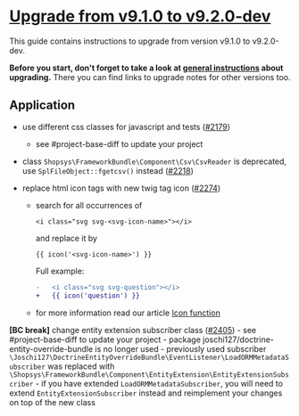 # [Upgrade from v9.1.0 to v9.2.0-dev](https://github.com/shopsys/shopsys/compare/v9.1.0...master)

This guide contains instructions to upgrade from version v9.1.0 to v9.2.0-dev.

**Before you start, don't forget to take a look at [general instructions](https://github.com/shopsys/shopsys/blob/7.3/UPGRADE.md) about upgrading.**
There you can find links to upgrade notes for other versions too.

## Application
- use different css classes for javascript and tests ([#2179](https://github.com/shopsys/shopsys/pull/2179))
    - see #project-base-diff to update your project

- class `Shopsys\FrameworkBundle\Component\Csv\CsvReader` is deprecated, use `SplFileObject::fgetcsv()` instead ([#2218](https://github.com/shopsys/shopsys/pull/2218))

- replace html icon tags with new twig tag icon ([#2274](https://github.com/shopsys/shopsys/pull/2274))
    - search for all occurrences of
        ```twig
        <i class="svg svg-<svg-icon-name>"></i>
        ```
        and replace it by
        ```twig
        {{ icon('<svg-icon-name>') }}
        ```
        Full example:
        ```diff
        -   <i class="svg svg-question"></i>
        +   {{ icon('question') }}
        ```
    - for more information read our article [Icon function](https://docs.shopsys.com/en/9.1/frontend/icon-function/)

**\[BC break\]** change entity extension subscriber class ([#2405](https://github.com/shopsys/shopsys/pull/2405))
    - see #project-base-diff to update your project 
    - package joschi127/doctrine-entity-override-bundle is no longer used
    - previously used subscriber `\Joschi127\DoctrineEntityOverrideBundle\EventListener\LoadORMMetadataSubscriber` was replaced with `\Shopsys\FrameworkBundle\Component\EntityExtension\EntityExtensionSubscriber`
        - if you have extended `LoadORMMetadataSubscriber`, you will need to extend `EntityExtensionSubscriber` instead and reimplement your changes on top of the new class
